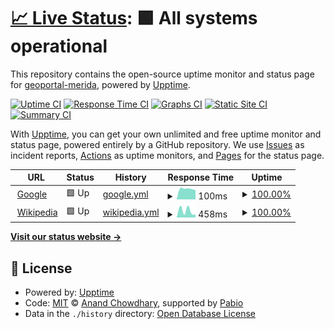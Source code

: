 # [📈 Live Status](https://geoportal-merida.github.io/upptime): <!--live status--> **🟩 All systems operational**

This repository contains the open-source uptime monitor and status page for [geoportal-merida](https://geoportal-merida.github.io/upptime), powered by [Upptime](https://github.com/upptime/upptime).

[![Uptime CI](https://github.com/geoportal-merida/upptime/workflows/Uptime%20CI/badge.svg)](https://github.com/geoportal-merida/upptime/actions?query=workflow%3A%22Uptime+CI%22)
[![Response Time CI](https://github.com/geoportal-merida/upptime/workflows/Response%20Time%20CI/badge.svg)](https://github.com/geoportal-merida/upptime/actions?query=workflow%3A%22Response+Time+CI%22)
[![Graphs CI](https://github.com/geoportal-merida/upptime/workflows/Graphs%20CI/badge.svg)](https://github.com/geoportal-merida/upptime/actions?query=workflow%3A%22Graphs+CI%22)
[![Static Site CI](https://github.com/geoportal-merida/upptime/workflows/Static%20Site%20CI/badge.svg)](https://github.com/geoportal-merida/upptime/actions?query=workflow%3A%22Static+Site+CI%22)
[![Summary CI](https://github.com/geoportal-merida/upptime/workflows/Summary%20CI/badge.svg)](https://github.com/geoportal-merida/upptime/actions?query=workflow%3A%22Summary+CI%22)

With [Upptime](https://upptime.js.org), you can get your own unlimited and free uptime monitor and status page, powered entirely by a GitHub repository. We use [Issues](https://github.com/geoportal-merida/upptime/issues) as incident reports, [Actions](https://github.com/geoportal-merida/upptime/actions) as uptime monitors, and [Pages](https://geoportal-merida.github.io/upptime) for the status page.

<!--start: status pages-->
<!-- This summary is generated by Upptime (https://github.com/upptime/upptime) -->
<!-- Do not edit this manually, your changes will be overwritten -->
<!-- prettier-ignore -->
| URL | Status | History | Response Time | Uptime |
| --- | ------ | ------- | ------------- | ------ |
| <img alt="" src="https://icons.duckduckgo.com/ip3/www.google.com.ico" height="13"> [Google](https://www.google.com) | 🟩 Up | [google.yml](https://github.com/geoportal-merida/upptime/commits/HEAD/history/google.yml) | <details><summary><img alt="Response time graph" src="./graphs/google/response-time-week.png" height="20"> 100ms</summary><br><a href="https://geoportal-merida.github.io/upptime/history/google"><img alt="Response time 100" src="https://img.shields.io/endpoint?url=https%3A%2F%2Fraw.githubusercontent.com%2Fgeoportal-merida%2Fupptime%2FHEAD%2Fapi%2Fgoogle%2Fresponse-time.json"></a><br><a href="https://geoportal-merida.github.io/upptime/history/google"><img alt="24-hour response time 87" src="https://img.shields.io/endpoint?url=https%3A%2F%2Fraw.githubusercontent.com%2Fgeoportal-merida%2Fupptime%2FHEAD%2Fapi%2Fgoogle%2Fresponse-time-day.json"></a><br><a href="https://geoportal-merida.github.io/upptime/history/google"><img alt="7-day response time 100" src="https://img.shields.io/endpoint?url=https%3A%2F%2Fraw.githubusercontent.com%2Fgeoportal-merida%2Fupptime%2FHEAD%2Fapi%2Fgoogle%2Fresponse-time-week.json"></a><br><a href="https://geoportal-merida.github.io/upptime/history/google"><img alt="30-day response time 100" src="https://img.shields.io/endpoint?url=https%3A%2F%2Fraw.githubusercontent.com%2Fgeoportal-merida%2Fupptime%2FHEAD%2Fapi%2Fgoogle%2Fresponse-time-month.json"></a><br><a href="https://geoportal-merida.github.io/upptime/history/google"><img alt="1-year response time 100" src="https://img.shields.io/endpoint?url=https%3A%2F%2Fraw.githubusercontent.com%2Fgeoportal-merida%2Fupptime%2FHEAD%2Fapi%2Fgoogle%2Fresponse-time-year.json"></a></details> | <details><summary><a href="https://geoportal-merida.github.io/upptime/history/google">100.00%</a></summary><a href="https://geoportal-merida.github.io/upptime/history/google"><img alt="All-time uptime 100.00%" src="https://img.shields.io/endpoint?url=https%3A%2F%2Fraw.githubusercontent.com%2Fgeoportal-merida%2Fupptime%2FHEAD%2Fapi%2Fgoogle%2Fuptime.json"></a><br><a href="https://geoportal-merida.github.io/upptime/history/google"><img alt="24-hour uptime 100.00%" src="https://img.shields.io/endpoint?url=https%3A%2F%2Fraw.githubusercontent.com%2Fgeoportal-merida%2Fupptime%2FHEAD%2Fapi%2Fgoogle%2Fuptime-day.json"></a><br><a href="https://geoportal-merida.github.io/upptime/history/google"><img alt="7-day uptime 100.00%" src="https://img.shields.io/endpoint?url=https%3A%2F%2Fraw.githubusercontent.com%2Fgeoportal-merida%2Fupptime%2FHEAD%2Fapi%2Fgoogle%2Fuptime-week.json"></a><br><a href="https://geoportal-merida.github.io/upptime/history/google"><img alt="30-day uptime 100.00%" src="https://img.shields.io/endpoint?url=https%3A%2F%2Fraw.githubusercontent.com%2Fgeoportal-merida%2Fupptime%2FHEAD%2Fapi%2Fgoogle%2Fuptime-month.json"></a><br><a href="https://geoportal-merida.github.io/upptime/history/google"><img alt="1-year uptime 100.00%" src="https://img.shields.io/endpoint?url=https%3A%2F%2Fraw.githubusercontent.com%2Fgeoportal-merida%2Fupptime%2FHEAD%2Fapi%2Fgoogle%2Fuptime-year.json"></a></details>
| <img alt="" src="https://icons.duckduckgo.com/ip3/en.wikipedia.org.ico" height="13"> [Wikipedia](https://en.wikipedia.org) | 🟩 Up | [wikipedia.yml](https://github.com/geoportal-merida/upptime/commits/HEAD/history/wikipedia.yml) | <details><summary><img alt="Response time graph" src="./graphs/wikipedia/response-time-week.png" height="20"> 458ms</summary><br><a href="https://geoportal-merida.github.io/upptime/history/wikipedia"><img alt="Response time 458" src="https://img.shields.io/endpoint?url=https%3A%2F%2Fraw.githubusercontent.com%2Fgeoportal-merida%2Fupptime%2FHEAD%2Fapi%2Fwikipedia%2Fresponse-time.json"></a><br><a href="https://geoportal-merida.github.io/upptime/history/wikipedia"><img alt="24-hour response time 200" src="https://img.shields.io/endpoint?url=https%3A%2F%2Fraw.githubusercontent.com%2Fgeoportal-merida%2Fupptime%2FHEAD%2Fapi%2Fwikipedia%2Fresponse-time-day.json"></a><br><a href="https://geoportal-merida.github.io/upptime/history/wikipedia"><img alt="7-day response time 458" src="https://img.shields.io/endpoint?url=https%3A%2F%2Fraw.githubusercontent.com%2Fgeoportal-merida%2Fupptime%2FHEAD%2Fapi%2Fwikipedia%2Fresponse-time-week.json"></a><br><a href="https://geoportal-merida.github.io/upptime/history/wikipedia"><img alt="30-day response time 458" src="https://img.shields.io/endpoint?url=https%3A%2F%2Fraw.githubusercontent.com%2Fgeoportal-merida%2Fupptime%2FHEAD%2Fapi%2Fwikipedia%2Fresponse-time-month.json"></a><br><a href="https://geoportal-merida.github.io/upptime/history/wikipedia"><img alt="1-year response time 458" src="https://img.shields.io/endpoint?url=https%3A%2F%2Fraw.githubusercontent.com%2Fgeoportal-merida%2Fupptime%2FHEAD%2Fapi%2Fwikipedia%2Fresponse-time-year.json"></a></details> | <details><summary><a href="https://geoportal-merida.github.io/upptime/history/wikipedia">100.00%</a></summary><a href="https://geoportal-merida.github.io/upptime/history/wikipedia"><img alt="All-time uptime 100.00%" src="https://img.shields.io/endpoint?url=https%3A%2F%2Fraw.githubusercontent.com%2Fgeoportal-merida%2Fupptime%2FHEAD%2Fapi%2Fwikipedia%2Fuptime.json"></a><br><a href="https://geoportal-merida.github.io/upptime/history/wikipedia"><img alt="24-hour uptime 100.00%" src="https://img.shields.io/endpoint?url=https%3A%2F%2Fraw.githubusercontent.com%2Fgeoportal-merida%2Fupptime%2FHEAD%2Fapi%2Fwikipedia%2Fuptime-day.json"></a><br><a href="https://geoportal-merida.github.io/upptime/history/wikipedia"><img alt="7-day uptime 100.00%" src="https://img.shields.io/endpoint?url=https%3A%2F%2Fraw.githubusercontent.com%2Fgeoportal-merida%2Fupptime%2FHEAD%2Fapi%2Fwikipedia%2Fuptime-week.json"></a><br><a href="https://geoportal-merida.github.io/upptime/history/wikipedia"><img alt="30-day uptime 100.00%" src="https://img.shields.io/endpoint?url=https%3A%2F%2Fraw.githubusercontent.com%2Fgeoportal-merida%2Fupptime%2FHEAD%2Fapi%2Fwikipedia%2Fuptime-month.json"></a><br><a href="https://geoportal-merida.github.io/upptime/history/wikipedia"><img alt="1-year uptime 100.00%" src="https://img.shields.io/endpoint?url=https%3A%2F%2Fraw.githubusercontent.com%2Fgeoportal-merida%2Fupptime%2FHEAD%2Fapi%2Fwikipedia%2Fuptime-year.json"></a></details>

<!--end: status pages-->

[**Visit our status website →**](https://geoportal-merida.github.io/upptime)

## 📄 License

- Powered by: [Upptime](https://github.com/upptime/upptime)
- Code: [MIT](./LICENSE) © [Anand Chowdhary](https://anandchowdhary.com), supported by [Pabio](https://pabio.com)
- Data in the `./history` directory: [Open Database License](https://opendatacommons.org/licenses/odbl/1-0/)
